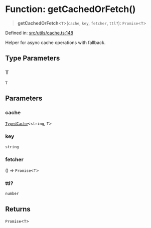 # Function: getCachedOrFetch()

> **getCachedOrFetch**\<`T`\>(`cache`, `key`, `fetcher`, `ttl?`): `Promise`\<`T`\>

Defined in: [src/utils/cache.ts:148](https://github.com/Nick2bad4u/Uptime-Watcher/blob/3cce0c3b352c8390536ca3c7399ece50a05faf18/src/utils/cache.ts#L148)

Helper for async cache operations with fallback.

## Type Parameters

### T

`T`

## Parameters

### cache

[`TypedCache`](../classes/TypedCache.md)\<`string`, `T`\>

### key

`string`

### fetcher

() => `Promise`\<`T`\>

### ttl?

`number`

## Returns

`Promise`\<`T`\>

